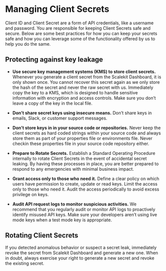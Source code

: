 # Managing Client Secrets

Client ID and Client Secret are a form of API credentials, like a username and password. You are responsible for keeping Client Secrets safe and secure. Below are some best practices for how you can keep your secrets safe and how you can leverage some of the functionality offered by us to help you do the same.

## Protecting against key leakage

- **Use secure key management systems (KMS) to store client secrets.**
Whenever you generate a client secret from the Scalekit Dashboard, it is only shown once. You cannot recover this secret again as we only store the hash of the secret and never the raw secret with us. Immediately copy the key to a KMS, which is designed to handle sensitive information with encryption and access controls. Make sure you don’t leave a copy of the key in the local file.

- **Don’t share secret keys using insecure means.**
Don’t share keys in emails, Slack, or customer support messages.

- **Don’t store keys in in your source code or repositories.**
Never keep the client secrets as hard coded strings within your source code and always store them as part of your properties file or environments file. Never checkin these properties file in your source code repository either.

- **Prepare to Rotate Secrets.**
Establish a Standard Operating Procedure internally to rotate Client Secrets in the event of accidental secret leaking. By having these processes in place, you are better prepared to respond to any emergencies with minimal business impact.

- **Grant access only to those who need it.**
Define a clear policy on which users have permission to create, update or read keys. Limit the access only to those who need it. Audit the access periodically to avoid excess privilege on keys.

- **Audit API request logs to monitor suspicious activities.**
We recommend that you regularly audit or monitor API logs to proactively identify misused API keys. Make sure your developers aren’t using live mode keys when a test mode key is appropriate.

## Rotating Client Secrets

If you detected anomalous behavior or suspect a secret leak, immediately revoke the secret from Scalekit Dashboard and generate a new one. When in doubt, always exercise your right to generate a new secret and revoke the existing secret.

